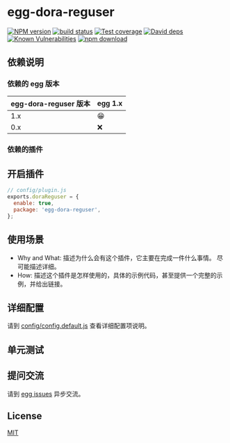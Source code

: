 # egg-dora-reguser

[![NPM version][npm-image]][npm-url]
[![build status][travis-image]][travis-url]
[![Test coverage][codecov-image]][codecov-url]
[![David deps][david-image]][david-url]
[![Known Vulnerabilities][snyk-image]][snyk-url]
[![npm download][download-image]][download-url]

[npm-image]: https://img.shields.io/npm/v/egg-dora-reguser.svg?style=flat-square
[npm-url]: https://npmjs.org/package/egg-dora-reguser
[travis-image]: https://img.shields.io/travis/eggjs/egg-dora-reguser.svg?style=flat-square
[travis-url]: https://travis-ci.org/eggjs/egg-dora-reguser
[codecov-image]: https://img.shields.io/codecov/c/github/eggjs/egg-dora-reguser.svg?style=flat-square
[codecov-url]: https://codecov.io/github/eggjs/egg-dora-reguser?branch=master
[david-image]: https://img.shields.io/david/eggjs/egg-dora-reguser.svg?style=flat-square
[david-url]: https://david-dm.org/eggjs/egg-dora-reguser
[snyk-image]: https://snyk.io/test/npm/egg-dora-reguser/badge.svg?style=flat-square
[snyk-url]: https://snyk.io/test/npm/egg-dora-reguser
[download-image]: https://img.shields.io/npm/dm/egg-dora-reguser.svg?style=flat-square
[download-url]: https://npmjs.org/package/egg-dora-reguser

<!--
Description here.
-->

## 依赖说明

### 依赖的 egg 版本

egg-dora-reguser 版本 | egg 1.x
--- | ---
1.x | 😁
0.x | ❌

### 依赖的插件
<!--

如果有依赖其它插件，请在这里特别说明。如

- security
- multipart

-->

## 开启插件

```js
// config/plugin.js
exports.doraReguser = {
  enable: true,
  package: 'egg-dora-reguser',
};
```

## 使用场景

- Why and What: 描述为什么会有这个插件，它主要在完成一件什么事情。
尽可能描述详细。
- How: 描述这个插件是怎样使用的，具体的示例代码，甚至提供一个完整的示例，并给出链接。

## 详细配置

请到 [config/config.default.js](config/config.default.js) 查看详细配置项说明。

## 单元测试

<!-- 描述如何在单元测试中使用此插件，例如 schedule 如何触发。无则省略。-->

## 提问交流

请到 [egg issues](https://github.com/eggjs/egg/issues) 异步交流。

## License

[MIT](LICENSE)
